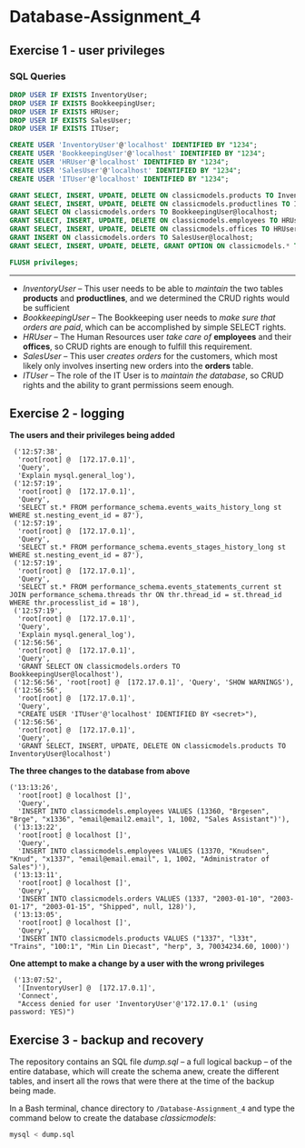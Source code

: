 # Database-Assignment_4
## Exercise 1 - user privileges
### **SQL Queries**
```sql
DROP USER IF EXISTS InventoryUser;
DROP USER IF EXISTS BookkeepingUser;
DROP USER IF EXISTS HRUser;
DROP USER IF EXISTS SalesUser;
DROP USER IF EXISTS ITUser;

CREATE USER 'InventoryUser'@'localhost' IDENTIFIED BY "1234";
CREATE USER 'BookkeepingUser'@'localhost' IDENTIFIED BY "1234";
CREATE USER 'HRUser'@'localhost' IDENTIFIED BY "1234";
CREATE USER 'SalesUser'@'localhost' IDENTIFIED BY "1234";
CREATE USER 'ITUser'@'localhost' IDENTIFIED BY "1234";

GRANT SELECT, INSERT, UPDATE, DELETE ON classicmodels.products TO InventoryUser@localhost;
GRANT SELECT, INSERT, UPDATE, DELETE ON classicmodels.productlines TO InventoryUser@localhost;
GRANT SELECT ON classicmodels.orders TO BookkeepingUser@localhost;
GRANT SELECT, INSERT, UPDATE, DELETE ON classicmodels.employees TO HRUser@localhost;
GRANT SELECT, INSERT, UPDATE, DELETE ON classicmodels.offices TO HRUser@localhost;
GRANT INSERT ON classicmodels.orders TO SalesUser@localhost;
GRANT SELECT, INSERT, UPDATE, DELETE, GRANT OPTION ON classicmodels.* TO ITUser@localhost;

FLUSH privileges;
```
---
* *InventoryUser* – This user needs to be able to *maintain* the two tables **products** and **productlines**, and we determined the CRUD rights would be sufficient
* *BookkeepingUser* – The Bookkeeping user needs to *make sure that orders are paid*, which can be accomplished by simple SELECT rights.
* *HRUser* – The Human Resources user *take care of* **employees** and their **offices**, so CRUD rights are enough to fulfill this requirement.
* *SalesUser* – This user *creates orders* for the customers, which most likely only involves inserting new orders into the **orders** table.
* *ITUser* – The role of the IT User is to *maintain the database*, so CRUD rights and the ability to grant permissions seem enough.

## Exercise 2 - logging
**The users and their privileges being added**
```
 ('12:57:38',
  'root[root] @  [172.17.0.1]',
  'Query',
  'Explain mysql.general_log'),
 ('12:57:19',
  'root[root] @  [172.17.0.1]',
  'Query',
  'SELECT st.* FROM performance_schema.events_waits_history_long st WHERE st.nesting_event_id = 87'),
 ('12:57:19',
  'root[root] @  [172.17.0.1]',
  'Query',
  'SELECT st.* FROM performance_schema.events_stages_history_long st WHERE st.nesting_event_id = 87'),
 ('12:57:19',
  'root[root] @  [172.17.0.1]',
  'Query',
  'SELECT st.* FROM performance_schema.events_statements_current st JOIN performance_schema.threads thr ON thr.thread_id = st.thread_id WHERE thr.processlist_id = 18'),
 ('12:57:19',
  'root[root] @  [172.17.0.1]',
  'Query',
  'Explain mysql.general_log'),
 ('12:56:56',
  'root[root] @  [172.17.0.1]',
  'Query',
  'GRANT SELECT ON classicmodels.orders TO BookkeepingUser@localhost'),
 ('12:56:56', 'root[root] @  [172.17.0.1]', 'Query', 'SHOW WARNINGS'),
 ('12:56:56',
  'root[root] @  [172.17.0.1]',
  'Query',
  "CREATE USER 'ITUser'@'localhost' IDENTIFIED BY <secret>"),
 ('12:56:56',
  'root[root] @  [172.17.0.1]',
  'Query',
  'GRANT SELECT, INSERT, UPDATE, DELETE ON classicmodels.products TO InventoryUser@localhost')
```
**The three changes to the database from above**
```
('13:13:26',
  'root[root] @ localhost []',
  'Query',
  'INSERT INTO classicmodels.employees VALUES (13360, "Brgesen", "Brge", "x1336", "email@email2.email", 1, 1002, "Sales Assistant")'),
 ('13:13:22',
  'root[root] @ localhost []',
  'Query',
  'INSERT INTO classicmodels.employees VALUES (13370, "Knudsen", "Knud", "x1337", "email@email.email", 1, 1002, "Administrator of Sales")'),
 ('13:13:11',
  'root[root] @ localhost []',
  'Query',
  'INSERT INTO classicmodels.orders VALUES (1337, "2003-01-10", "2003-01-17", "2003-01-15", "Shipped", null, 128)'),
 ('13:13:05',
  'root[root] @ localhost []',
  'Query',
  'INSERT INTO classicmodels.products VALUES ("1337", "l33t", "Trains", "100:1", "Min Lin Diecast", "herp", 3, 70034234.60, 1000)')
```
**One attempt to make a change by a user with the wrong privileges**
```
 ('13:07:52',
  '[InventoryUser] @  [172.17.0.1]',
  'Connect',
  "Access denied for user 'InventoryUser'@'172.17.0.1' (using password: YES)")
```

## Exercise 3 - backup and recovery
The repository contains an SQL file *dump.sql* – a full logical backup – of the entire database, which will create the schema anew, create the different tables, and insert all the rows that were there at the time of the backup being made.

In a Bash terminal, chance directory to ```/Database-Assignment_4``` and type the command below to create the database *classicmodels*:
```bash
mysql < dump.sql
```
